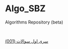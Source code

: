 # Algo_SBZ
Algorithms Repository  (beta)

<br>

[سری اول سوالات (001)](https://github.com/amhajii/Algo_SBZ/blob/main/001/README.md)
